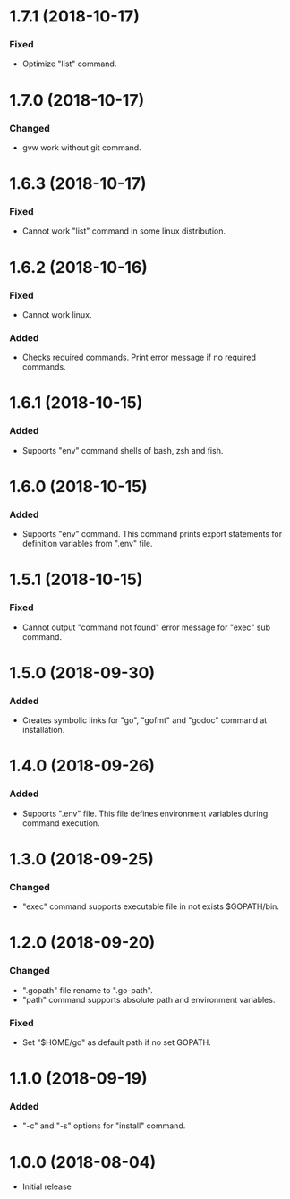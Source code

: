 # 1.7.1 (2018-10-17)

### Fixed

-   Optimize "list" command.

# 1.7.0 (2018-10-17)

### Changed

-   gvw work without git command.

# 1.6.3 (2018-10-17)

### Fixed

-   Cannot work "list" command in some linux distribution.

# 1.6.2 (2018-10-16)

### Fixed

-   Cannot work linux.

### Added

-   Checks required commands. Print error message if no required commands.

# 1.6.1 (2018-10-15)

### Added

-   Supports "env" command shells of bash, zsh and fish.

# 1.6.0 (2018-10-15)

### Added

-   Supports "env" command. This command prints export statements for definition variables from ".env" file.

# 1.5.1 (2018-10-15)

### Fixed

-   Cannot output "command not found" error message for "exec" sub command.

# 1.5.0 (2018-09-30)

### Added

-   Creates symbolic links for "go", "gofmt" and "godoc" command at installation.

# 1.4.0 (2018-09-26)

### Added

-   Supports ".env" file. This file defines environment variables during command execution.

# 1.3.0 (2018-09-25)

### Changed

-   "exec" command supports executable file in not exists $GOPATH/bin.

# 1.2.0 (2018-09-20)

### Changed

-   ".gopath" file rename to ".go-path".
-   "path" command supports absolute path and environment variables.

### Fixed

-   Set "$HOME/go" as default path if no set GOPATH.

# 1.1.0 (2018-09-19)

### Added

-   "-c" and "-s" options for "install" command.

# 1.0.0 (2018-08-04)

-   Initial release
